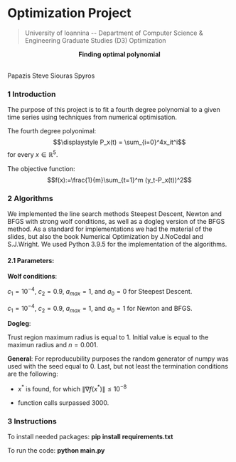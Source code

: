 # Optimization Project


> University of Ioannina -- Department of Computer Science & Engineering
> Graduate Studies
> (D3) Optimization


<center> <b> Finding optimal polynomial </b> </center>
<br>


Papazis Steve
Siouras Spyros 


### 1 Introduction
The purpose of this project is to fit a fourth degree polynomial to a given time series using techniques from numerical optimisation.

The fourth degree polyonimal: 
 $$\displaystyle P_x(t) = \sum_{i=0}^4x_it^i$$
 for every $x\in\mathbb{R}^5$. 

The objective function: 
$$f(x):=\frac{1}{m}\sum_{t=1}^m (y_t-P_x(t))^2$$



### 2 Algorithms
  We implemented the line search methods Steepest Descent, Newton and BFGS with strong wolf conditions, as well as a dogleg version of the BFGS method. As a standard for implementations we had the material of the slides, but also the book Numerical Optimization by J.NoCedal and S.J.Wright. We used Python 3.9.5 for the implementation of the algorithms. 

  #### 2.1 Parameters: 

  **Wolf conditions**:
  
  $c_1=10^{-4},$ $c_2=0.9$, $a_{max} = 1,$ and $a_0 = 0$ for Steepest Descent.

      
  $c_1=10^{-4},$ $c_2=0.9$, $a_{max} = 1,$ and $a_0 = 1$ for Newton and BFGS.

**Dogleg**:

Trust region maximum radius is equal to 1. Initial value is equal to the maximun radius and $n=0.001$.


**General**:
For reproducubility purposes the random generator of numpy was used with the seed equal to 0. Last, but not least the termination conditions are the following: 

-  $x^\ast$ is found, for which $\| \nabla f(x^\ast) \| \le{} 10^{-8}$ 

- function calls surpassed 3000. 




### 3 Instructions

To install needed packages:
**pip install requirements.txt**

To run the code:
**python main.py**